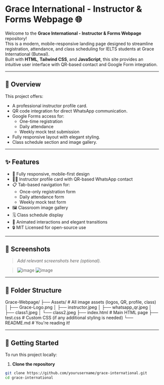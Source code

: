 # Grace International - Instructor & Forms Webpage 🌐

Welcome to the **Grace International - Instructor & Forms Webpage** repository!  
This is a modern, mobile-responsive landing page designed to streamline registration, attendance, and class scheduling for IELTS students at Grace International (Butwal).  
Built with **HTML**, **Tailwind CSS**, and **JavaScript**, this site provides an intuitive user interface with QR-based contact and Google Form integration.

---

## 📌 Overview

This project offers:

- A professional instructor profile card.
- QR code integration for direct WhatsApp communication.
- Google Forms access for:
  - One-time registration
  - Daily attendance
  - Weekly mock test submission
- Fully responsive layout with elegant styling.
- Class schedule section and image gallery.

---

## ✨ Features

- 📱 Fully responsive, mobile-first design
- 🧑‍🏫 Instructor profile card with QR-based WhatsApp contact
- 📋 Tab-based navigation for:
  - Once-only registration form
  - Daily attendance form
  - Weekly mock test form
- 🖼️ Classroom image gallery
- 🗓️ Class schedule display
- 💬 Animated interactions and elegant transitions
- 🔒 MIT Licensed for open-source use

---

## 📸 Screenshots

> _Add relevant screenshots here (optional)._

> ![image](https://github.com/user-attachments/assets/6d6d7be9-e0af-4550-9268-a72b0109871a)
> ![image](https://github.com/user-attachments/assets/6dd456c2-3769-4343-9187-ae512cfdd2b8)



---

## 📂 Folder Structure

Grace-Webpage/
├── Assets/ # All image assets (logos, QR, profile, class)
│ ├── Grace-Logo.png
│ ├── instructor.jpeg
│ ├── whatsapp_qr.jpeg
│ ├── class1.jpeg
│ └── class2.jpeg
├── index.html # Main HTML page
├── test.css # Custom CSS (if any additional styling is needed)
└── README.md # You're reading it!


---

## 🚀 Getting Started

To run this project locally:

1. **Clone the repository**

```bash
git clone https://github.com/yourusername/grace-international.git
cd grace-international
